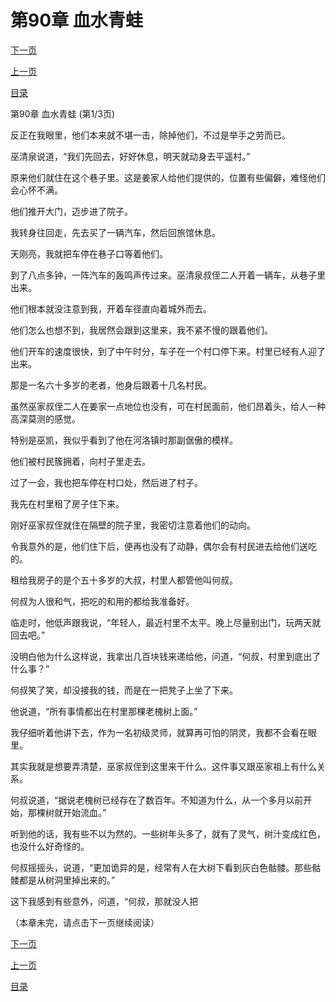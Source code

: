 <h1>第90章  血水青蛙</h1>
            <div><p><a href="./0268_%E7%AC%AC90%E7%AB%A0_%E8%A1%80%E6%B0%B4%E9%9D%92%E8%9B%99.md">下一页</a></p><p><a href="./0266_%E7%AC%AC89%E7%AB%A0_%E7%A5%96%E4%BC%A0%E4%B9%8B%E7%89%A9.md">上一页</a></p><p><a href="../">目录</a></p></div>
            <div><p>第90章  血水青蛙 (第1/3页)</p><p>反正在我眼里，他们本来就不堪一击，除掉他们，不过是举手之劳而已。</p><p>巫清泉说道，“我们先回去，好好休息，明天就动身去平遥村。”</p><p>原来他们就住在这个巷子里。这是姜家人给他们提供的，位置有些偏僻，难怪他们会心怀不满。</p><p>他们推开大门，迈步进了院子。</p><p>我转身往回走，先去买了一辆汽车，然后回旅馆休息。</p><p>天刚亮，我就把车停在巷子口等着他们。</p><p>到了八点多钟，一阵汽车的轰鸣声传过来。巫清泉叔侄二人开着一辆车，从巷子里出来。</p><p>他们根本就没注意到我，开着车径直向着城外而去。</p><p>他们怎么也想不到，我居然会跟到这里来，我不紧不慢的跟着他们。</p><p>他们开车的速度很快，到了中午时分，车子在一个村口停下来。村里已经有人迎了出来。</p><p>那是一名六十多岁的老者，他身后跟着十几名村民。</p><p>虽然巫家叔侄二人在姜家一点地位也没有，可在村民面前，他们昂着头，给人一种高深莫测的感觉。</p><p>特别是巫凯，我似乎看到了他在河洛镇时那副倨傲的模样。</p><p>他们被村民簇拥着，向村子里走去。</p><p>过了一会，我也把车停在村口处，然后进了村子。</p><p>我先在村里租了房子住下来。</p><p>刚好巫家叔侄就住在隔壁的院子里，我密切注意着他们的动向。</p><p>令我意外的是，他们住下后，便再也没有了动静，偶尔会有村民进去给他们送吃的。</p><p>租给我房子的是个五十多岁的大叔，村里人都管他叫何叔。</p><p>何叔为人很和气，把吃的和用的都给我准备好。</p><p>临走时，他低声跟我说，“年轻人，最近村里不太平。晚上尽量别出门，玩两天就回去吧。”</p><p>没明白他为什么这样说，我拿出几百块钱来递给他，问道，“何叔，村里到底出了什么事？”</p><p>何叔笑了笑，却没接我的钱，而是在一把凳子上坐了下来。</p><p>他说道，“所有事情都出在村里那棵老槐树上面。”</p><p>我仔细听着他讲下去，作为一名初级灵师，就算再可怕的阴灵，我都不会看在眼里。</p><p>其实我就是想要弄清楚，巫家叔侄到这里来干什么。这件事又跟巫家祖上有什么关系。</p><p>何叔说道，“据说老槐树已经存在了数百年。不知道为什么，从一个多月以前开始，那棵树就开始流血。”</p><p>听到他的话，我有些不以为然的。一些树年头多了，就有了灵气，树汁变成红色，也没什么好奇怪的。</p><p>何叔摇摇头，说道，“更加诡异的是，经常有人在大树下看到灰白色骷髅。那些骷髅都是从树洞里掉出来的。”</p><p>这下我感到有些意外，问道，“何叔，那就没人把</p><p>（本章未完，请点击下一页继续阅读）</p></div>
            <div><p><a href="./0268_%E7%AC%AC90%E7%AB%A0_%E8%A1%80%E6%B0%B4%E9%9D%92%E8%9B%99.md">下一页</a></p><p><a href="./0266_%E7%AC%AC89%E7%AB%A0_%E7%A5%96%E4%BC%A0%E4%B9%8B%E7%89%A9.md">上一页</a></p><p><a href="../">目录</a></p></div>